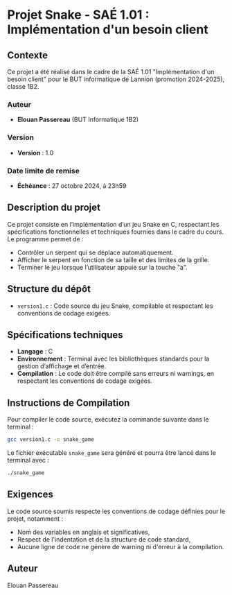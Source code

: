 # Projet Snake - SAÉ 1.01 : Implémentation d'un besoin client

## Contexte
Ce projet a été réalisé dans le cadre de la SAÉ 1.01 "Implémentation d'un besoin client" pour le BUT informatique de Lannion (promotion 2024-2025), classe 1B2.

### Auteur
- **Elouan Passereau** (BUT Informatique 1B2)

### Version
- **Version** : 1.0

### Date limite de remise
- **Échéance** : 27 octobre 2024, à 23h59

## Description du projet
Ce projet consiste en l’implémentation d’un jeu Snake en C, respectant les spécifications fonctionnelles et techniques fournies dans le cadre du cours. Le programme permet de :
- Contrôler un serpent qui se déplace automatiquement.
- Afficher le serpent en fonction de sa taille et des limites de la grille.
- Terminer le jeu lorsque l’utilisateur appuie sur la touche "a".

## Structure du dépôt
- `version1.c` : Code source du jeu Snake, compilable et respectant les conventions de codage exigées.

## Spécifications techniques
- **Langage** : C
- **Environnement** : Terminal avec les bibliothèques standards pour la gestion d’affichage et d’entrée.
- **Compilation** : Le code doit être compilé sans erreurs ni warnings, en respectant les conventions de codage exigées.

## Instructions de Compilation
Pour compiler le code source, exécutez la commande suivante dans le terminal :

```bash
gcc version1.c -o snake_game
```

Le fichier exécutable `snake_game` sera généré et pourra être lancé dans le terminal avec :

```bash
./snake_game
```

## Exigences
Le code source soumis respecte les conventions de codage définies pour le projet, notamment :
- Nom des variables en anglais et significatives,
- Respect de l'indentation et de la structure de code standard,
- Aucune ligne de code ne génère de warning ni d'erreur à la compilation.

## Auteur
Elouan Passereau
